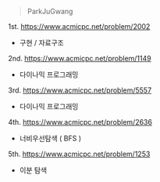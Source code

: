 > ParkJuGwang

1st. https://www.acmicpc.net/problem/2002
* 구현 / 자료구조 

2nd. https://www.acmicpc.net/problem/1149
* 다이나믹 프로그래밍

3rd. https://www.acmicpc.net/problem/5557
* 다이나믹 프로그래밍

4th. https://www.acmicpc.net/problem/2636
* 너비우선탐색 ( BFS )

5th. https://www.acmicpc.net/problem/1253
* 이분 탐색
